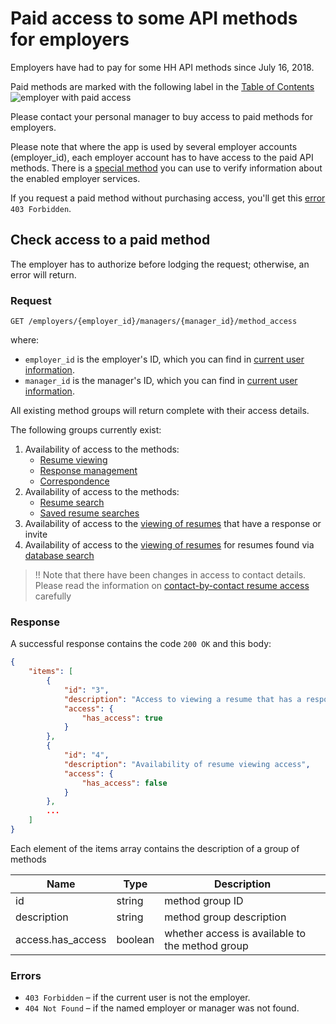 # Paid access to some API methods for employers

Employers have had to pay for some HH API  methods since July 16, 2018.

Paid methods are marked with the following label in the [Table of Contents](/docs_eng/README.md#headhunter-api)
<img src="http://hhru.github.io/api/badges/emp_paid.png" alt="employer with paid access" />

Please contact your personal manager to buy access to paid methods for employers.

Please note that where the app is used by several employer accounts (employer_id), each employer account has to have access to the paid API methods.
There is a [special method](/docs_eng/payable/employer_services.md#payable-api-actions) you can use to verify information about the enabled employer services.

If you request a paid method without purchasing access, you'll get this [error](/docs_eng/errors.md#employer_payable_methods) `403 Forbidden`.

## Check access to a paid method

The employer has to authorize before lodging the request; otherwise, an error will return.

### Request

```
GET /employers/{employer_id}/managers/{manager_id}/method_access
```

where:
* `employer_id` is the employer's ID, which you can find in [current user information](/docs_eng/me.md#employer-info).
* `manager_id` is the manager's ID, which you can find in [current user information](/docs_eng/me.md#manager-info).

All existing method groups will return complete with their access details.

The following groups currently exist:
1. Availability of access to the methods:
    * [Resume viewing](/docs_eng/resumes.md#item)
    * [Response management](/docs_eng/employer_negotiations.md)
    * [Correspondence](/docs_eng/employer_negotiations.md#get-messages)
2. Availability of access to the methods:
    * [Resume search](/docs_eng/resumes_search.md)
    * [Saved resume searches](/docs_eng/resumes_saved_searches.md)
3. Availability of access to the [viewing of resumes](/docs_eng/resumes.md#item) that have a response or invite
4. Availability of access to the [viewing of resumes](/docs_eng/resumes.md#item) for resumes found via [database search](/docs_eng/resumes_search.md)

>!! Note that there have been changes in access to contact details. Please read the information on [contact-by-contact resume access](/docs_eng/payable/resume.md) carefully

### Response

A successful response contains the code `200 OK` and this body:

```json
{
    "items": [
        {
            "id": "3",
            "description": "Access to viewing a resume that has a response or invite",
            "access": {
                "has_access": true
            }
        },
        {
            "id": "4",
            "description": "Availability of resume viewing access",
            "access": {
                "has_access": false
            }
        },
        ...
    ]
}
```

Each element of the items array contains the description of a group of methods

Name | Type | Description
--- | --- | --------
id | string | method group ID
description | string | method group description
access.has_access | boolean | whether access is available to the method group

### Errors

* `403 Forbidden` – if the current user is not the employer.
* `404 Not Found` – if the named employer or manager was not found.
